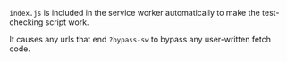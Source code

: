`index.js` is included in the service worker automatically to make the test-checking script work.

It causes any urls that end `?bypass-sw` to bypass any user-written fetch code.